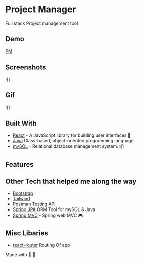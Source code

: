 # Project Manager

Full stack Project management tool

## Demo

[PM](https://github.com/riqs07)

## Screenshots
![]

## Gif

![]


## Built With

- [React](https://reactjs.org/) - A JavaScript library for building user interfaces 👗
- [Java](https://www.java.com/en/) Class-based, object-oriented programming language
- [mySQL](https://www.mysql.com/) - Relational database management system.  📦
## Features



## Other Tech that helped me along the way
- [Bootstrap](https://getbootstrap.com/)
- [Tailwind](https://tailwindcss.com/) 
- [Postman](https://www.postman.com/)  Testing API
- [Spring JPA](https://sequelize.org/)  ORM Tool for mySQL & Java
- [Spring MVC](https://spring.io/) - Spring web MVC 🎮


## Misc Libaries
- [react-router](https://reactrouter.com/) Routing Of app

Made with 🎵 💖